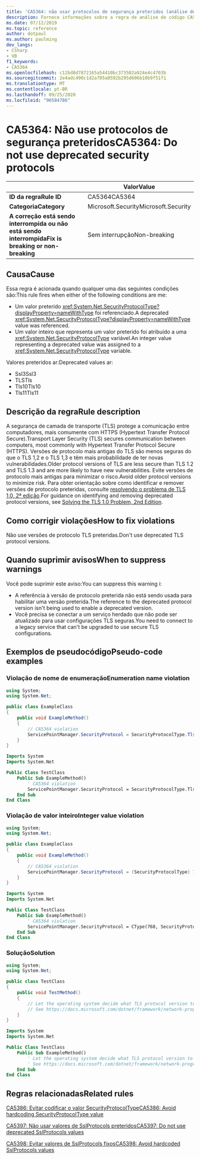```yaml
---
title: 'CA5364: não usar protocolos de segurança preteridos (análise de código)'
description: Fornece informações sobre a regra de análise de código CA5364, incluindo causas, como corrigir violações e quando suprimir.
ms.date: 07/12/2019
ms.topic: reference
author: dotpaul
ms.author: paulming
dev_langs:
- CSharp
- VB
f1_keywords:
- CA5364
ms.openlocfilehash: c12bd8d7872165a54410bc373502a924e4c4703b
ms.sourcegitcommit: 2e4adc490c1d2a705a0592b295d606b10b9f51f1
ms.translationtype: MT
ms.contentlocale: pt-BR
ms.lasthandoff: 09/25/2020
ms.locfileid: "96584786"
---
```

# <a name="ca5364-do-not-use-deprecated-security-protocols"></a><span data-ttu-id="ef109-103">CA5364: Não use protocolos de segurança preteridos</span><span class="sxs-lookup"><span data-stu-id="ef109-103">CA5364: Do not use deprecated security protocols</span></span>

| | <span data-ttu-id="ef109-104">Valor</span><span class="sxs-lookup"><span data-stu-id="ef109-104">Value</span></span> |
|-|-|
| <span data-ttu-id="ef109-105">**ID da regra**</span><span class="sxs-lookup"><span data-stu-id="ef109-105">**Rule ID**</span></span> |<span data-ttu-id="ef109-106">CA5364</span><span class="sxs-lookup"><span data-stu-id="ef109-106">CA5364</span></span>|
| <span data-ttu-id="ef109-107">**Categoria**</span><span class="sxs-lookup"><span data-stu-id="ef109-107">**Category**</span></span> |<span data-ttu-id="ef109-108">Microsoft.Security</span><span class="sxs-lookup"><span data-stu-id="ef109-108">Microsoft.Security</span></span>|
| <span data-ttu-id="ef109-109">**A correção está sendo interrompida ou não está sendo interrompida**</span><span class="sxs-lookup"><span data-stu-id="ef109-109">**Fix is breaking or non-breaking**</span></span> |<span data-ttu-id="ef109-110">Sem interrupção</span><span class="sxs-lookup"><span data-stu-id="ef109-110">Non-breaking</span></span>|

## <a name="cause"></a><span data-ttu-id="ef109-111">Causa</span><span class="sxs-lookup"><span data-stu-id="ef109-111">Cause</span></span>

<span data-ttu-id="ef109-112">Essa regra é acionada quando qualquer uma das seguintes condições são:</span><span class="sxs-lookup"><span data-stu-id="ef109-112">This rule fires when either of the following conditions are me:</span></span>

- <span data-ttu-id="ef109-113">Um valor preterido <xref:System.Net.SecurityProtocolType?displayProperty=nameWithType> foi referenciado.</span><span class="sxs-lookup"><span data-stu-id="ef109-113">A deprecated <xref:System.Net.SecurityProtocolType?displayProperty=nameWithType> value was referenced.</span></span>
- <span data-ttu-id="ef109-114">Um valor inteiro que representa um valor preterido foi atribuído a uma <xref:System.Net.SecurityProtocolType> variável.</span><span class="sxs-lookup"><span data-stu-id="ef109-114">An integer value representing a deprecated value was assigned to a <xref:System.Net.SecurityProtocolType> variable.</span></span>

<span data-ttu-id="ef109-115">Valores preteridos ar:</span><span class="sxs-lookup"><span data-stu-id="ef109-115">Deprecated values ar:</span></span>

- <span data-ttu-id="ef109-116">Ssl3</span><span class="sxs-lookup"><span data-stu-id="ef109-116">Ssl3</span></span>
- <span data-ttu-id="ef109-117">TLS</span><span class="sxs-lookup"><span data-stu-id="ef109-117">Tls</span></span>
- <span data-ttu-id="ef109-118">Tls10</span><span class="sxs-lookup"><span data-stu-id="ef109-118">Tls10</span></span>
- <span data-ttu-id="ef109-119">Tls11</span><span class="sxs-lookup"><span data-stu-id="ef109-119">Tls11</span></span>

## <a name="rule-description"></a><span data-ttu-id="ef109-120">Descrição da regra</span><span class="sxs-lookup"><span data-stu-id="ef109-120">Rule description</span></span>

<span data-ttu-id="ef109-121">A segurança de camada de transporte (TLS) protege a comunicação entre computadores, mais comumente com HTTPS (Hypertext Transfer Protocol Secure).</span><span class="sxs-lookup"><span data-stu-id="ef109-121">Transport Layer Security (TLS) secures communication between computers, most commonly with Hypertext Transfer Protocol Secure (HTTPS).</span></span> <span data-ttu-id="ef109-122">Versões de protocolo mais antigas do TLS são menos seguras do que o TLS 1,2 e o TLS 1,3 e têm mais probabilidade de ter novas vulnerabilidades.</span><span class="sxs-lookup"><span data-stu-id="ef109-122">Older protocol versions of TLS are less secure than TLS 1.2 and TLS 1.3 and are more likely to have new vulnerabilities.</span></span> <span data-ttu-id="ef109-123">Evite versões de protocolo mais antigas para minimizar o risco.</span><span class="sxs-lookup"><span data-stu-id="ef109-123">Avoid older protocol versions to minimize risk.</span></span> <span data-ttu-id="ef109-124">Para obter orientação sobre como identificar e remover versões de protocolo preteridas, consulte [resolvendo o problema de TLS 1,0, 2ª edição](/security/solving-tls1-problem).</span><span class="sxs-lookup"><span data-stu-id="ef109-124">For guidance on identifying and removing deprecated protocol versions, see [Solving the TLS 1.0 Problem, 2nd Edition](/security/solving-tls1-problem).</span></span>

## <a name="how-to-fix-violations"></a><span data-ttu-id="ef109-125">Como corrigir violações</span><span class="sxs-lookup"><span data-stu-id="ef109-125">How to fix violations</span></span>

<span data-ttu-id="ef109-126">Não use versões de protocolo TLS preteridas.</span><span class="sxs-lookup"><span data-stu-id="ef109-126">Don't use deprecated TLS protocol versions.</span></span>

## <a name="when-to-suppress-warnings"></a><span data-ttu-id="ef109-127">Quando suprimir avisos</span><span class="sxs-lookup"><span data-stu-id="ef109-127">When to suppress warnings</span></span>

<span data-ttu-id="ef109-128">Você pode suprimir este aviso:</span><span class="sxs-lookup"><span data-stu-id="ef109-128">You can suppress this warning i:</span></span>

- <span data-ttu-id="ef109-129">A referência à versão de protocolo preterida não está sendo usada para habilitar uma versão preterida.</span><span class="sxs-lookup"><span data-stu-id="ef109-129">The reference to the deprecated protocol version isn't being used to enable a deprecated version.</span></span>
- <span data-ttu-id="ef109-130">Você precisa se conectar a um serviço herdado que não pode ser atualizado para usar configurações TLS seguras.</span><span class="sxs-lookup"><span data-stu-id="ef109-130">You need to connect to a legacy service that can't be upgraded to use secure TLS configurations.</span></span>

## <a name="pseudo-code-examples"></a><span data-ttu-id="ef109-131">Exemplos de pseudocódigo</span><span class="sxs-lookup"><span data-stu-id="ef109-131">Pseudo-code examples</span></span>

### <a name="enumeration-name-violation"></a><span data-ttu-id="ef109-132">Violação de nome de enumeração</span><span class="sxs-lookup"><span data-stu-id="ef109-132">Enumeration name violation</span></span>

```csharp
using System;
using System.Net;

public class ExampleClass
{
    public void ExampleMethod()
    {
        // CA5364 violation
        ServicePointManager.SecurityProtocol = SecurityProtocolType.Tls11 | SecurityProtocolType.Tls12;
    }
}
```

```vb
Imports System
Imports System.Net

Public Class TestClass
    Public Sub ExampleMethod()
        ' CA5364 violation
        ServicePointManager.SecurityProtocol = SecurityProtocolType.Tls11 Or SecurityProtocolType.Tls12
    End Sub
End Class
```

### <a name="integer-value-violation"></a><span data-ttu-id="ef109-133">Violação de valor inteiro</span><span class="sxs-lookup"><span data-stu-id="ef109-133">Integer value violation</span></span>

```csharp
using System;
using System.Net;

public class ExampleClass
{
    public void ExampleMethod()
    {
        // CA5364 violation
        ServicePointManager.SecurityProtocol = (SecurityProtocolType) 768;    // TLS 1.1
    }
}
```

```vb
Imports System
Imports System.Net

Public Class TestClass
    Public Sub ExampleMethod()
        ' CA5364 violation
        ServicePointManager.SecurityProtocol = CType(768, SecurityProtocolType)   ' TLS 1.1
    End Sub
End Class
```

### <a name="solution"></a><span data-ttu-id="ef109-134">Solução</span><span class="sxs-lookup"><span data-stu-id="ef109-134">Solution</span></span>

```csharp
using System;
using System.Net;

public class TestClass
{
    public void TestMethod()
    {
        // Let the operating system decide what TLS protocol version to use.
        // See https://docs.microsoft.com/dotnet/framework/network-programming/tls
    }
}
```

```vb
Imports System
Imports System.Net

Public Class TestClass
    Public Sub ExampleMethod()
        ' Let the operating system decide what TLS protocol version to use.
        ' See https://docs.microsoft.com/dotnet/framework/network-programming/tls
    End Sub
End Class
```

## <a name="related-rules"></a><span data-ttu-id="ef109-135">Regras relacionadas</span><span class="sxs-lookup"><span data-stu-id="ef109-135">Related rules</span></span>

[<span data-ttu-id="ef109-136">CA5386: Evitar codificar o valor SecurityProtocolType</span><span class="sxs-lookup"><span data-stu-id="ef109-136">CA5386: Avoid hardcoding SecurityProtocolType value</span></span>](ca5386.md)

[<span data-ttu-id="ef109-137">CA5397: Não usar valores de SslProtocols preteridos</span><span class="sxs-lookup"><span data-stu-id="ef109-137">CA5397: Do not use deprecated SslProtocols values</span></span>](ca5397.md)

[<span data-ttu-id="ef109-138">CA5398: Evitar valores de SslProtocols fixos</span><span class="sxs-lookup"><span data-stu-id="ef109-138">CA5398: Avoid hardcoded SslProtocols values</span></span>](ca5398.md)
